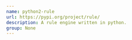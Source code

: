 ```yaml
---
name: python2-rule
url: https://pypi.org/project/rule/
description: A rule engine written in python.
group: None
---
```

